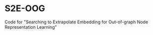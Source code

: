 # S2E-OOG
Code for "Searching to Extrapolate Embedding for Out-of-graph Node Representation Learning"
